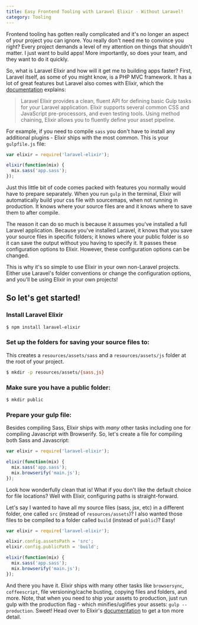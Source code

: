 ```yaml
---
title: Easy Frontend Tooling with Laravel Elixir - Without Laravel!
category: Tooling
---
```


Frontend tooling has gotten really complicated and it's no longer an aspect of your project you can ignore. You really don't need me to convince you right? Every project demands a level of my attention on things that shouldn't matter. I just want to build apps! More importantly, so does your team, and they want to do it quickly.

So, what is Laravel Elixir and how will it get me to building apps faster? First, Laravel itself, as some of you might know, is a PHP MVC framework. It has a lot of great features but Laravel also comes with Elixir, which the [documentation](https://laravel.com/docs/5.2/elixir#introduction) explains:

> Laravel Elixir provides a clean, fluent API for defining basic Gulp tasks for your Laravel application. Elixir supports several common CSS and JavaScript pre-processors, and even testing tools. Using method chaining, Elixir allows you to fluently define your asset pipeline.


For example, if you need to compile `sass` you don't have to install any additional plugins - Elixir ships with the most common. This is your `gulpfile.js` file:

``` javascript
var elixir = require('laravel-elixir');

elixir(function(mix) {
  mix.sass('app.sass');
});
```

Just this little bit of code comes packed with features you normally would have to prepare separately. When you run `gulp` in the terminal, Elixir will automatically build your css file with sourcemaps, when not running in production. It knows where your source files are and it knows where to save them to after compile.

The reason it can do so much is because it assumes you've installed a full Laravel application. Because you've installed Laravel, it knows that you save your source files in specific folders; it knows where your public folder is so it can save the output without you having to specify it. It passes these configuration options to Elixir. However, these configuration options can be changed.

This is why it's so simple to use Elixir in your own non-Laravel projects. Either use Laravel's folder conventions or change the configuration options, and you'll be using Elixir in your own projects!

## So let's get started!

### Install Laravel Elixir

``` bash
$ npm install laravel-elixir
```

### Set up the folders for saving your source files to:

This creates a `resources/assets/sass` and a `resources/assets/js` folder at the root of your project.
``` bash
$ mkdir -p resources/assets/{sass,js}
```

### Make sure you have a public folder:

``` bash
$ mkdir public
```

### Prepare your gulp file:

Besides compiling Sass, Elixir ships with *many* other tasks including one for compiling Javascript with Browserify. So, let's create a file for compiling both Sass and Javascript:

``` javascript
var elixir = require('laravel-elixir');

elixir(function(mix) {
  mix.sass('app.sass');
  mix.browserify('main.js');
});
```

Look how wonderfully clean that is! What if you don't like the default choice for file locations? Well with Elixir, configuring paths is straight-forward.

Let's say I wanted to have all my source files (sass, jsx, etc) in a different folder, one called `src` (instead of `resources/assets`)? I also wanted those files to be compiled to a folder called `build` (instead of `public`)? Easy!

``` javascript
var elixir = require('laravel-elixir');

elixir.config.assetsPath = 'src';
elixir.config.publicPath = 'build';

elixir(function(mix) {
  mix.sass('app.sass');
  mix.browserify('main.js');
});
```

And there you have it. Elixir ships with many other tasks like `browsersync`, `coffeescript`, file versioning/cache busting, copying files and folders, and more. Note, that when you need to ship your assets to production, just run gulp with the production flag - which minifies/uglifies your assets: `gulp --production`. Sweet! Head over to Elixir's [documentation](https://laravel.com/docs/5.2/elixir#introduction) to get a ton more detail.
